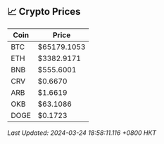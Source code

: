 ## 📈 Crypto Prices

| Coin | Price |
| ---- | ----- |
| BTC | $65179.1053 |
| ETH | $3382.9171 |
| BNB | $555.6001 |
| CRV | $0.6670 |
| ARB | $1.6619 |
| OKB | $63.1086 |
| DOGE | $0.1723 |

_Last Updated: 2024-03-24 18:58:11.116 +0800 HKT_